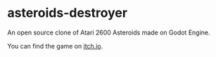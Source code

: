 # asteroids-destroyer
An open source clone of Atari 2600 Asteroids made on Godot Engine.

You can find the game on [itch.io](https://medinam.itch.io/asteroids-destroyer).
